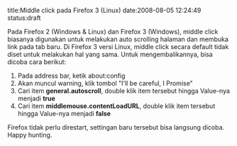 title:Middle click pada Firefox 3 (Linux)
date:2008-08-05 12:24:49
status:draft

Pada Firefox 2 (Windows &amp; Linux) dan Firefox 3 (Windows), middle click biasanya digunakan untuk melakukan auto scrolling halaman dan membuka link pada tab baru. Di Firefox 3 versi Linux, middle click secara default tidak diset untuk melakukan hal yang sama. Untuk mengembalikannya, bisa dicoba cara berikut:

1. Pada address bar, ketik about:config
2. Akan muncul warning, klik tombol "I'll be careful, I Promise"
3. Cari item <strong>general.autoscroll</strong>, double klik item tersebut hingga Value-nya menjadi <strong>true</strong>
4. Cari item <strong>middlemouse.contentLoadURL</strong>, double klik item tersebut hingga Value-nya menjadi <strong>false</strong>

Firefox tidak perlu direstart, settingan baru tersebut bisa langsung dicoba. Happy hunting.